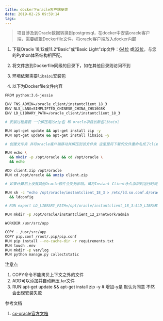 ```yaml
---
title: docker下oracle客户端安装
date: 2019-02-26 09:59:14
tags:
---
```


> 项目涉及到Oracle数据转换到postgresql，在docker中安装oracle客户端，需要编辑Dockerfile文件，将oracle客户端放入docker内部

1. 下载Oracle 18,12或11.2“Basic”或“Basic Light”zip文件：[64位](https://www.oracle.com/technetwork/topics/linuxx86-64soft-092277.html) 或[32位](https://www.oracle.com/technetwork/topics/linuxsoft-082809.html)，与您的Python体系结构相匹配。

2. 将文件放到Dockerfile同级的目录下，如在其他目录则访问不到

3. 环境依赖需要`libaio1`安装包

4. 以下为Dockerfile文件内容


```bash
FROM python:3.6-jessie

ENV TNS_ADMIN=/oracle_client/instantclient_18_3
ENV NLS_LANG=SIMPLIFTED_CHINESE_CHINA_ZHS16GBK
ENV LD_LIBRARY_PATH=/oracle_client/instantclient_18_3

# 安装过程需要 一个解压用的zip包 和 oracle项目依赖包libaio1

RUN apt-get update && apt-get install zip -y
RUN apt-get update && apt-get install libaio1 -y

# 创建文件夹 并将oracle客户端移动并解压到该文件夹 这里是将下载的文件重命名成了client.zip

RUN echo \
  && mkdir -p /opt/oracle && cd /opt/oracle \
  && echo

ADD client.zip /opt/oracle
RUN cd /opt/oracle && unzip client.zip

# 如果计算机上没有其他Oracle软件会受到影响，请将Instant Client永久添加到运行时链接路径

RUN sh -c "echo /opt/oracle/instantclient_18_3 > /etc/ld.so.conf.d/oracle-instantclient.conf" \
  && ldconfig

# RUN export LD_LIBRARY_PATH=/opt/oracle/instantclient_18_3:$LD_LIBRARY_PATH

RUN mkdir -p /opt/oracle/instantclient_12_2/network/admin

WORKDIR /usr/src/app

COPY . /usr/src/app
COPY pip.conf /root/.pip/pip.conf
RUN pip install --no-cache-dir -r requirements.txt
RUN touch .env
RUN mkdir -p var/log
RUN python manage.py collectstatic

```

注意点

1. COPY命令不能拷贝上下文之外的文件
2. ADD可以添加并自动解压.tar文件
3. RUN apt-get update && apt-get install zip -y # 增加-y是 默认为同意 不然会出现安装失败


参考文档

1. [cx-oracle官方文档](https://cx-oracle.readthedocs.io/en/latest/installation.html#oracle-instant-client-zip-files)